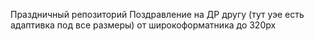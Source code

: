 Праздничный репозиторий
Поздравление на ДР другу (тут уэе есть адаптивка под все размеры) от широкоформатника до 320px
